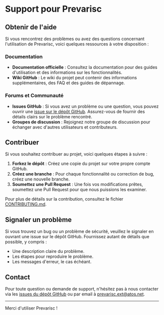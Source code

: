 # Support pour Prevarisc

## Obtenir de l'aide

Si vous rencontrez des problèmes ou avez des questions concernant l'utilisation de Prevarisc, voici quelques ressources à votre disposition :

### Documentation

- **Documentation officielle** : Consultez la documentation pour des guides d'utilisation et des informations sur les fonctionnalités.
- **Wiki GitHub** : Le wiki du projet peut contenir des informations supplémentaires, des FAQ et des guides de dépannage.

### Forums et Communauté

- **Issues GitHub** : Si vous avez un problème ou une question, vous pouvez ouvrir une [issue sur le dépôt GitHub](https://github.com/atos-df-rennes/prevarisc/issues). Assurez-vous de fournir des détails clairs sur le problème rencontré.
- **Groupes de discussion** : Rejoignez notre groupe de discussion pour échanger avec d'autres utilisateurs et contributeurs.

## Contribuer

Si vous souhaitez contribuer au projet, voici quelques étapes à suivre :

1. **Forkez le dépôt** : Créez une copie du projet sur votre propre compte GitHub.
2. **Créez une branche** : Pour chaque fonctionnalité ou correction de bug, créez une nouvelle branche.
3. **Soumettez une Pull Request** : Une fois vos modifications prêtes, soumettez une Pull Request pour que nous puissions les examiner.

Pour plus de détails sur la contribution, consultez le fichier [CONTRIBUTING.md](../CONTRIBUTING.md).

## Signaler un problème

Si vous trouvez un bug ou un problème de sécurité, veuillez le signaler en ouvrant une issue sur le dépôt GitHub. Fournissez autant de détails que possible, y compris :

- Une description claire du problème.
- Les étapes pour reproduire le problème.
- Les messages d'erreur, le cas échéant.

## Contact

Pour toute question ou demande de support, n'hésitez pas à nous contacter via les [issues du dépôt GitHub](https://github.com/atos-df-rennes/prevarisc/issues) ou par email à [prevarisc.ext@atos.net](mailto:prevarisc.ext@atos.net).

---

Merci d'utiliser Prevarisc !
